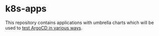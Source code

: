 # k8s-apps

This repository contains applications with umbrella charts which will be used to [test ArgoCD in various ways](https://github.com/mikejoh/k8s-tech-demos/tree/main/argocd-demo).